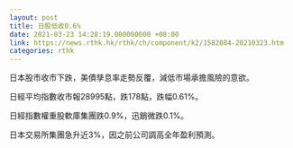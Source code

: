 ```yaml
---
layout: post
title: 日股低收0.6%
date: 2021-03-23 14:28:19.000000000 +08:00
link: https://news.rthk.hk/rthk/ch/component/k2/1582084-20210323.htm
categories: rthk
---
```


日本股市收市下跌，美債孳息率走勢反覆，減低市場承擔風險的意欲。

日經平均指數收市報28995點，跌178點，跌幅0.61%。

日經指數權重股軟庫集團跌0.9%，迅銷微跌0.1%。

日本交易所集團急升近3%，因之前公司調高全年盈利預測。

